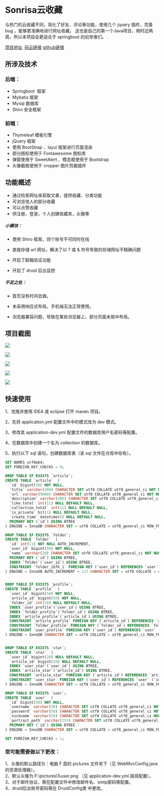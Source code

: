 

# Sonrisa云收藏

与热门的云收藏不同，简化了好友、评论等功能，使用几个 jquery 插件，完善 bug ，能够更准确地进行网址收藏。 这也是自己的第一个Java项目，用时近两周，所以本项目会更适合于 springboot 的初学者们。



<a href="http://121.36.29.161/">项目地址</a> &nbsp;<a href="https://gitee.com/z920848348/collection">码云链接</a>&nbsp;<a href="https://github.com/920848348/collection/">github链接</a>

##  所涉及技术

### 后端：

- Springboot ​ 框架
- Mybatis  框架
- Mysql  数据库
- Shiro  安全框架



### 前端：

- Thymeleaf  模板引擎
- jQuery 框架
- 使用 BootStrap 、layui 框架进行页面渲染
- 部分图标使用于 Fontawesome 图标库
- 弹窗使用于 SweetAlert 、模态框使用于 Bootstrap
- 头像截取使用于 cropper 图片剪裁插件



## 功能概述

- 通过检索网址来获取文章，提供收藏、分类功能
- 可浏览他人的部分收藏
- 可以点赞收藏
- 供注册、登录，个人创建收藏夹，头像等

##### 小模块：

- 使用 Shiro 框架，同个账号不可同时在线

- 直接存储 url 网址，解决了以 ? 或 & 符号导致的存储网址不精确问题

- 开启了邮箱验证功能

- 开启了 druid 后台监控

  

##### 不足之处：

- 首页没有时间去做。

- 未采用响应式布局，手机端无法正常使用。

- 浏览器兼容问题，导致在某些浏览器上，部分页面未居中布局。

  

## 项目截图

![](http://sonrisa.cn/img/sonrisa云收藏/1.png)

![](http://sonrisa.cn/img/sonrisa云收藏/2.png)



![](http://sonrisa.cn/img/sonrisa云收藏/3.png)



![](http://sonrisa.cn/img/sonrisa云收藏/4.png)

![](http://sonrisa.cn/img/sonrisa云收藏/5.png)



## 快速使用

1、克隆并使用 IDEA 或 eclipse 打开 maven 项目。

2、先将 application.yml 配置文件中的模式改为 dev 模式。

3、修改其 application-dev.yml 配置文件的数据库用户名密码等配置。

4、在数据库中创建一个名为 collection 的数据库。

5、执行以下 sql 语句，创建数据库表（该 sql 文件在仓库中存有）。

```sql
SET NAMES utf8mb4;
SET FOREIGN_KEY_CHECKS = 0;

DROP TABLE IF EXISTS `article`;
CREATE TABLE `article`  (
  `id` bigint(50) NOT NULL,
  `title` varchar(200) CHARACTER SET utf8 COLLATE utf8_general_ci NOT NULL,
  `url` varchar(9000) CHARACTER SET utf8 COLLATE utf8_general_ci NOT NULL,
  `description` varchar(300) CHARACTER SET utf8 COLLATE utf8_general_ci NULL DEFAULT NULL,
  `like_total` int(11) NULL DEFAULT NULL,
  `collection_total` int(11) NULL DEFAULT NULL,
  `is_private` bit(1) NULL DEFAULT NULL,
  `create_time` datetime(6) NULL DEFAULT NULL,
  PRIMARY KEY (`id`) USING BTREE
) ENGINE = InnoDB CHARACTER SET = utf8 COLLATE = utf8_general_ci ROW_FORMAT = Dynamic;

DROP TABLE IF EXISTS `folder`;
CREATE TABLE `folder`  (
  `id` int(11) NOT NULL AUTO_INCREMENT,
  `user_id` bigint(50) NOT NULL,
  `name` varchar(20) CHARACTER SET utf8 COLLATE utf8_general_ci NOT NULL,
  PRIMARY KEY (`id`) USING BTREE,
  INDEX `folder`(`user_id`) USING BTREE,
  CONSTRAINT `folder_ibfk_1` FOREIGN KEY (`user_id`) REFERENCES `user` (`id`) ON DELETE RESTRICT ON UPDATE RESTRICT
) ENGINE = InnoDB AUTO_INCREMENT = 117 CHARACTER SET = utf8 COLLATE = utf8_general_ci ROW_FORMAT = Dynamic;


DROP TABLE IF EXISTS `profile`;
CREATE TABLE `profile`  (
  `user_id` bigint(50) NOT NULL,
  `article_id` bigint(50) NOT NULL,
  `folder_id` int(20) NULL DEFAULT NULL,
  INDEX `user_profile`(`user_id`) USING BTREE,
  INDEX `folder_profile`(`folder_id`) USING BTREE,
  INDEX `article_profile`(`article_id`) USING BTREE,
  CONSTRAINT `article_profile` FOREIGN KEY (`article_id`) REFERENCES `article` (`id`) ON DELETE RESTRICT ON UPDATE RESTRICT,
  CONSTRAINT `folder_profile` FOREIGN KEY (`folder_id`) REFERENCES `folder` (`id`) ON DELETE RESTRICT ON UPDATE RESTRICT,
  CONSTRAINT `user_profile` FOREIGN KEY (`user_id`) REFERENCES `user` (`id`) ON DELETE RESTRICT ON UPDATE RESTRICT
) ENGINE = InnoDB CHARACTER SET = utf8 COLLATE = utf8_general_ci ROW_FORMAT = Dynamic;


DROP TABLE IF EXISTS `star`;
CREATE TABLE `star`  (
  `user_id` bigint(20) NULL DEFAULT NULL,
  `article_id` bigint(20) NULL DEFAULT NULL,
  INDEX `user_star`(`user_id`) USING BTREE,
  INDEX `article_star`(`article_id`) USING BTREE,
  CONSTRAINT `article_star` FOREIGN KEY (`article_id`) REFERENCES `article` (`id`) ON DELETE RESTRICT ON UPDATE RESTRICT,
  CONSTRAINT `user_star` FOREIGN KEY (`user_id`) REFERENCES `user` (`id`) ON DELETE RESTRICT ON UPDATE RESTRICT
) ENGINE = InnoDB CHARACTER SET = utf8 COLLATE = utf8_general_ci ROW_FORMAT = Dynamic;

DROP TABLE IF EXISTS `user`;
CREATE TABLE `user`  (
  `id` bigint(50) NOT NULL,
  `username` varchar(50) CHARACTER SET utf8 COLLATE utf8_general_ci NOT NULL,
  `password` varchar(50) CHARACTER SET utf8 COLLATE utf8_general_ci NOT NULL,
  `nickname` varchar(50) CHARACTER SET utf8 COLLATE utf8_general_ci NULL DEFAULT NULL,
  `portrait_path` varchar(255) CHARACTER SET utf8 COLLATE utf8_general_ci NULL DEFAULT NULL,
  PRIMARY KEY (`id`) USING BTREE
) ENGINE = InnoDB CHARACTER SET = utf8 COLLATE = utf8_general_ci ROW_FORMAT = Dynamic;

SET FOREIGN_KEY_CHECKS = 1;

```


### 您可能需要做以下更改：

1、头像的默认路径为：电脑 F 盘的 pictures 文件夹下（见 WebMvcConfig.java的资源处理器）。<br>
2、默认头像为 F:\pictures\1\user.png （见 application-dev.yml 路径配置）。<br>
3、对于邮件协议，需在配置文件中修改邮件名、smtp密码等配置。<br>
4、druid后台账号密码需在 DruidConfig类 中更改。


